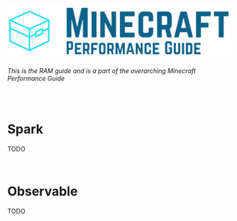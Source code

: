 ![Minecraft Performance Guide Banner][Banner]

###### This is the RAM guide and is a part of the overarching Minecraft Performance Guide

<br>

Spark
======

TODO

<br>

Observable
======

TODO

<br>

[Logo]: ../assets/Minecraft%20Performance%20Guide%20-%20Logo.png
[Banner]: ../assets/Minecraft%20Performance%20Guide%20-%20Banner.png
